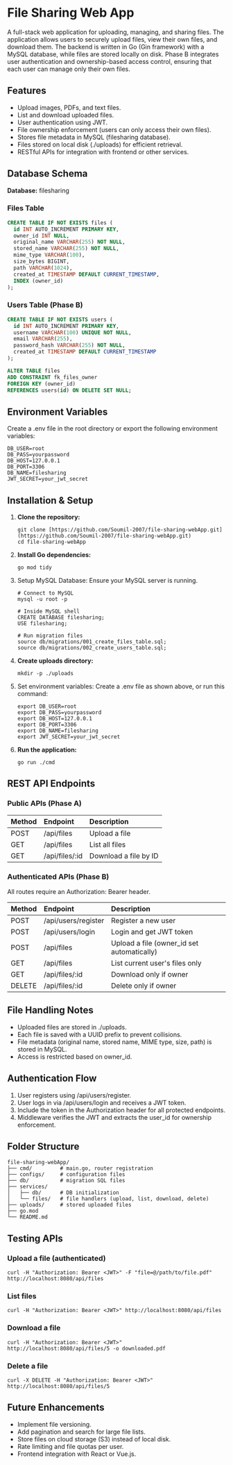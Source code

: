 # **File Sharing Web App**

A full-stack web application for uploading, managing, and sharing files.
The application allows users to securely upload files, view their own files, and download them.
The backend is written in Go (Gin framework) with a MySQL database, while files are stored locally on disk.
Phase B integrates user authentication and ownership-based access control, ensuring that each user can manage only their own files.

## **Features**

* Upload images, PDFs, and text files.
* List and download uploaded files.
* User authentication using JWT.
* File ownership enforcement (users can only access their own files).
* Stores file metadata in MySQL (filesharing database).
* Files stored on local disk (./uploads) for efficient retrieval.
* RESTful APIs for integration with frontend or other services.

## **Database Schema**

**Database:** filesharing

### **Files Table**

```sql
CREATE TABLE IF NOT EXISTS files (
  id INT AUTO_INCREMENT PRIMARY KEY,
  owner_id INT NULL,
  original_name VARCHAR(255) NOT NULL,
  stored_name VARCHAR(255) NOT NULL,
  mime_type VARCHAR(100),
  size_bytes BIGINT,
  path VARCHAR(1024),
  created_at TIMESTAMP DEFAULT CURRENT_TIMESTAMP,
  INDEX (owner_id)
);
```

### **Users Table (Phase B)**

```sql
CREATE TABLE IF NOT EXISTS users (
  id INT AUTO_INCREMENT PRIMARY KEY,
  username VARCHAR(100) UNIQUE NOT NULL,
  email VARCHAR(255),
  password_hash VARCHAR(255) NOT NULL,
  created_at TIMESTAMP DEFAULT CURRENT_TIMESTAMP
);

ALTER TABLE files
ADD CONSTRAINT fk_files_owner
FOREIGN KEY (owner_id)
REFERENCES users(id) ON DELETE SET NULL;
```

## **Environment Variables**

Create a .env file in the root directory or export the following environment variables:

```
DB_USER=root
DB_PASS=yourpassword
DB_HOST=127.0.0.1
DB_PORT=3306
DB_NAME=filesharing
JWT_SECRET=your_jwt_secret
```

## **Installation & Setup**

1. **Clone the repository:**
   ```
   git clone [https://github.com/Soumil-2007/file-sharing-webApp.git](https://github.com/Soumil-2007/file-sharing-webApp.git)
   cd file-sharing-webApp
   ```

2. **Install Go dependencies:**
   ```
   go mod tidy
   ```

3. Setup MySQL Database:
   Ensure your MySQL server is running.
   ```
   # Connect to MySQL
   mysql -u root -p

   # Inside MySQL shell
   CREATE DATABASE filesharing;
   USE filesharing;

   # Run migration files
   source db/migrations/001_create_files_table.sql;
   source db/migrations/002_create_users_table.sql;
   ```

4. **Create uploads directory:**
   ```
   mkdir -p ./uploads
   ```

5. Set environment variables:
   Create a .env file as shown above, or run this command:
   ```
   export DB_USER=root
   export DB_PASS=yourpassword
   export DB_HOST=127.0.0.1
   export DB_PORT=3306
   export DB_NAME=filesharing
   export JWT_SECRET=your_jwt_secret
   ```

6. **Run the application:**
   ```
   go run ./cmd
   ```

## **REST API Endpoints**

### **Public APIs (Phase A)**

| Method | Endpoint | Description |
| :---- | :---- | :---- |
| POST | /api/files | Upload a file |
| GET | /api/files | List all files |
| GET | /api/files/:id | Download a file by ID |

### **Authenticated APIs (Phase B)**

All routes require an Authorization: Bearer <JWT> header.

| Method | Endpoint | Description |
| :---- | :---- | :---- |
| POST | /api/users/register | Register a new user |
| POST | /api/users/login | Login and get JWT token |
| POST | /api/files | Upload a file (owner_id set automatically) |
| GET | /api/files | List current user's files only |
| GET | /api/files/:id | Download only if owner |
| DELETE | /api/files/:id | Delete only if owner |

## **File Handling Notes**

* Uploaded files are stored in ./uploads.
* Each file is saved with a UUID prefix to prevent collisions.
* File metadata (original name, stored name, MIME type, size, path) is stored in MySQL.
* Access is restricted based on owner_id.

## **Authentication Flow**

1. User registers using /api/users/register.
2. User logs in via /api/users/login and receives a JWT token.
3. Include the token in the Authorization header for all protected endpoints.
4. Middleware verifies the JWT and extracts the user_id for ownership enforcement.

## **Folder Structure**

```
file-sharing-webApp/
├── cmd/         # main.go, router registration
├── configs/     # configuration files
├── db/          # migration SQL files
├── services/
│   ├── db/      # DB initialization
│   └── files/   # file handlers (upload, list, download, delete)
├── uploads/     # stored uploaded files
├── go.mod
└── README.md
```

## **Testing APIs**

### **Upload a file (authenticated)**

```
curl -H "Authorization: Bearer <JWT>" -F "file=@/path/to/file.pdf" http://localhost:8080/api/files
```

### **List files**

```
curl -H "Authorization: Bearer <JWT>" http://localhost:8080/api/files
```

### **Download a file**

```
curl -H "Authorization: Bearer <JWT>" http://localhost:8080/api/files/5 -o downloaded.pdf
```

### **Delete a file**

```
curl -X DELETE -H "Authorization: Bearer <JWT>" http://localhost:8080/api/files/5
```

## **Future Enhancements**

* Implement file versioning.
* Add pagination and search for large file lists.
* Store files on cloud storage (S3) instead of local disk.
* Rate limiting and file quotas per user.
* Frontend integration with React or Vue.js.